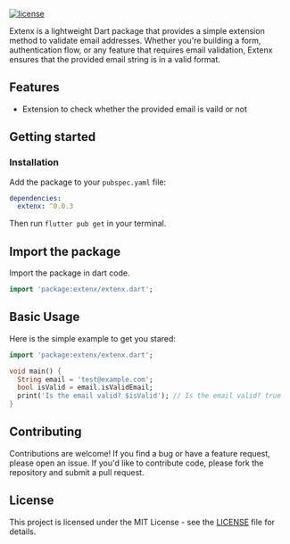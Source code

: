 
[![license](https://img.shields.io/badge/license-MIT-blue.svg)](https://opensource.org/licenses/MIT)


Extenx is a lightweight Dart package that provides a simple extension method to validate email addresses. Whether you're building a form, authentication flow, or any feature that requires email validation, Extenx ensures that the provided email string is in a valid format.


## Features

- Extension to check whether the provided email is vaild or not

## Getting started

### Installation

Add the package to your `pubspec.yaml` file:

```yaml
dependencies:
  extenx: ^0.0.3
```
Then run `flutter pub get` in your terminal.

## Import the package
 Import the package in dart code.
 ``` dart
import 'package:extenx/extenx.dart';
 ```

## Basic Usage
 Here is the simple example to get you stared:
```dart 
import 'package:extenx/extenx.dart';

void main() {
  String email = 'test@example.com';
  bool isValid = email.isValidEmail;
  print('Is the email valid? $isValid'); // Is the email valid? true
}
```

## Contributing

Contributions are welcome! If you find a bug or have a feature request, please open an issue. If you'd like to contribute code, please fork the repository and submit a pull request.


## License

This project is licensed under the MIT License - see the [LICENSE](LICENSE) file for details.

